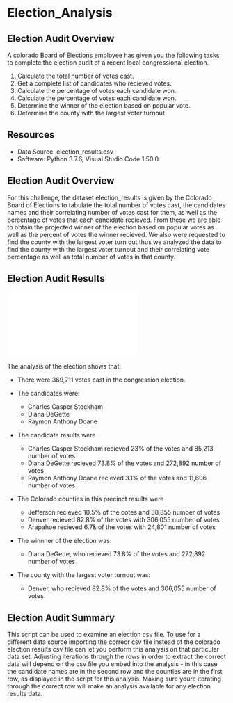 # Election_Analysis

## Election Audit Overview
A colorado Board of Elections employee has given you the following tasks to complete the election audit of a recent local congressional election. 

1. Calculate the total number of votes cast. 
2. Get a complete list of candidates who recieved votes.
3. Calculate the percentage of votes each candidate won.
4. Calculate the percentage of votes each candidate won.
5. Determine the winner of the election based on popular vote.
6. Determine the county with the largest voter turnout 

## Resources 
- Data Source: election_results.csv
- Software: Python 3.7.6, Visual Studio Code 1.50.0

## Election Audit Overview
For this challenge, the dataset election_results is given by the Colorado Board of Elections to tabulate the total number of votes cast, the candidates names and their correlating number of votes cast for them, as well as the percentage of votes that each candidate recieved. From these we are able to obtain the projected winner of the election based on popular votes as well as the percent of votes the winner recieved. We also were requested to find the county with the largest voter turn out thus we analyzed the data to find the county with the largest voter turnout and their correlating vote percentage as well as total number of votes in that county.
  
## Election Audit Results 
![election_analysis](analysis/election_analysis.txt)

The analysis of the election shows that:

- There were 369,711 votes cast in the congression election.

- The candidates were:
  - Charles Casper Stockham
  - Diana DeGette
  - Raymon Anthony Doane

- The candidate results were
  - Charles Casper Stockham recieved 23% of the votes and 85,213 number of votes
  - Diana DeGette recieved 73.8% of the votes and 272,892 number of votes
  - Raymon Anthony Doane recieved 3.1% of the votes and 11,606 number of votes

- The Colorado counties in this precinct results were
    - Jefferson recieved 10.5% of the cotes and 38,855 number of votes
    - Denver recieved 82.8% of the votes with 306,055 number of votes
    - Arapahoe recieved 6.7& of the votes with 24,801 number of votes 
 
- The winnner of the election was:
  - Diana DeGette, who recieved 73.8% of the votes and 272,892 number of votes

- The county with the largest voter turnout was:
    - Denver, who recieved 82.8% of the votes and 306,055 number of votes 

## Election Audit Summary
This script can be used to examine an election csv file. To use for a different data source importing the correcr csv file instead of the colorado election results csv file can let you perform this analysis on that particular data set. Adjusting iterations through the rows in order to extract the correct data will depend on the csv file you embed into the analysis - in this case the candidate names are in the second row and the counties are in the first row, as displayed in the script for this analysis. Making sure youre iterating through the correct row will make an analysis available for any election results data. 


 
 
  
  
  

